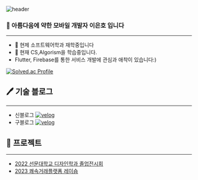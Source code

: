 ![header](https://capsule-render.vercel.app/api?type=waving&height=200&text=몰입하는%20개발자&fontAlign=50&fontAlignY=40&color=gradient)
### 🌹 아름다움에 약한 모바일 개발자 **이은호** 입니다
***
- 🔭 현제 소프트웨어학과 재학중입니다
- 🌱 현재 CS,Algorism을 학습중입니다.
- Flutter, Firebase를 통한 서비스 개발에 관심과 애착이 있습니다:)

[![Solved.ac Profile](http://mazassumnida.wtf/api/v2/generate_badge?boj=gorma00)](https://solved.ac/gorma00/)

## 🖊 ️기술 블로그
***
- 신블로그
<a href="https://velog.io/@gorma2000" target="_blank"><img alt="velog" src="https://img.shields.io/badge/-velog-20C997?&style=flat-square&logo=velog&logoColor=white"/></a>
- 구블로그
<a href="https://velog.io/@gorma00" target="_blank"><img alt="velog" src="https://img.shields.io/badge/-velog-20C997?&style=flat-square&logo=velog&logoColor=white"/></a>

## 🎁 프로젝트
***
- [2022 선문대학교 디자인학과 졸업전시회](https://smd2022.com/)
- [2023 쾌속거래플랫폼 레이숍](https://github.com/AsanHO/rayshop)

